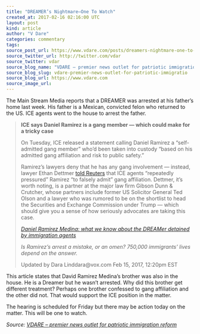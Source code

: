 ```yaml
---
title: "DREAMER’s Nightmare–One To Watch"
created_at: 2017-02-16 02:16:00 UTC
layout: post
kind: article
author: "V Dare"
categories: commentary
tags: 
source_post_url: https://www.vdare.com/posts/dreamers-nightmare-one-to-watch
source_twitter_url: http://twitter.com/vdar
source_twitter: vdar
source_blog_name: "VDARE – premier news outlet for patriotic immigration reform"
source_blog_slug: vdare-premier-news-outlet-for-patriotic-immigratio
source_blog_url: https://www.vdare.com
source_image_url: 
---
```

<div class="pf-content"><p>The Main Stream Media reports that a DREAMER was arrested at his father&#8217;s home last week. His father is a Mexican, convicted felon who returned to the US. ICE agents went to the house to arrest the father.</p>
<blockquote><p><strong>ICE says Daniel Ramirez is a gang member — which could make for a tricky case</strong></p>
<p id="oamQ8g">On Tuesday, ICE released a statement calling Daniel Ramirez a “self-admitted gang member” who’d been taken into custody “based on his admitted gang affiliation and risk to public safety.”</p>
<p id="ivFTuX">Ramirez’s lawyers deny that he has any gang involvement — instead, lawyer Ethan Dettmer <a href="http://www.reuters.com/article/us-usa-trump-immigration-arrest-exclusiv-idUSKBN15T307">told Reuters</a> that ICE agents “repeatedly pressured” Ramirez “to falsely admit” gang affiliation. Dettmer, it’s worth noting, is a partner at the major law firm Gibson Dunn &amp; Crutcher, whose partners include former US Solicitor General Ted Olson and a lawyer who was rumored to be on the shortlist to head the Securities and Exchange Commission under Trump — which should give you a sense of how seriously advocates are taking this case.</p><!-- TAG START { player: "7518-804336-VDare - Outstream - Rev", owner: "ONE Video by AOL", for: "ONE Video by AOL" - BEINJS } --><div id="57966237cc52c74a5e1363c4" class="vdb_player vdb_57966237cc52c74a5e1363c456bcd17ce4b018167fea5539">    <script type="text/javascript" src="//delivery.vidible.tv/jsonp/pid=57966237cc52c74a5e1363c4/56bcd17ce4b018167fea5539_bein.js"></script></div><!-- TAG END { date: 07/25/16 } -->
<p><em><a href="https://www.google.com/amp/www.vox.com/platform/amp/policy-and-politics/2017/2/15/14622346/daniel-ramirez-medina-daca-arrest-ice?client=ms-android-att-us.">Daniel Ramirez Medina: what we know about the DREAMer detained by immigration agents</a></em></p>
<p><em>Is Ramirez&#8217;s arrest a mistake, or an omen? 750,000 immigrants’ lives depend on the answer.</em></p>
<p>Updated by Dara Linddara@vox.com Feb 15, 2017, 12:20pm EST</p></blockquote>
<p>This article states that David Ramirez Medina&#8217;s brother was also in the house. He is a Dreamer but he wasn&#8217;t arrested. Why did this brother get different treatment? Perhaps one brother confessed to gang affiliation and the other did not. That would support the ICE position in the matter.</p>
<p>The hearing is scheduled for Friday but there may be action today on the matter. This will be one to watch.</p>
</div><div class="">
    <i>Source: <a href="https://www.vdare.com">VDARE – premier news outlet for patriotic immigration reform</a></i>
</div>
